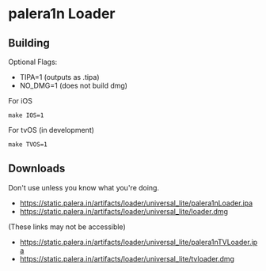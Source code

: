 # palera1n Loader

## Building

Optional Flags:
- TIPA=1 (outputs as .tipa)
- NO_DMG=1 (does not build dmg)

For iOS
```
make IOS=1
```

For tvOS (in development)
```
make TVOS=1
```
## Downloads
Don't use unless you know what you're doing.

- https://static.palera.in/artifacts/loader/universal_lite/palera1nLoader.ipa
- https://static.palera.in/artifacts/loader/universal_lite/loader.dmg

(These links may not be accessible)
- https://static.palera.in/artifacts/loader/universal_lite/palera1nTVLoader.ipa
- https://static.palera.in/artifacts/loader/universal_lite/tvloader.dmg
